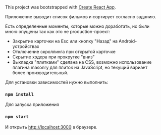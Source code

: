 This project was bootstrapped with [Create React App](https://github.com/facebook/create-react-app).

Приложение выводит список фильмов и сортирует согласно заданию.

Есть определенные моменты, которые можно доработать, но были мною опущены так как это не produсtion-проект:

- Закрытие карточки на Esc или кнопку "Назад" на Android-устройствах
- Отключение скроллинга при открытой карточке
- Скрытие хэдера при прокрутке "вниз"
- Выкладка "плитками" сделана на CSS, возможно использование плагина masonry для плиток на JavaScript, но текущий вариант более производительный.  

Для установки зависимостей нужно выполнить:

### `npm install`

Для запуска приложения

### `npm start`

И открыть [http://localhost:3000](http://localhost:3000) в браузере.